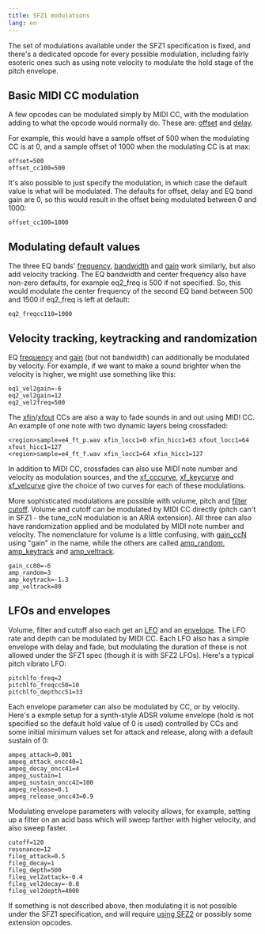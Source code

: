 ```yaml
---
title: SFZ1 modulations
lang: en
---
```

The set of modulations available under the SFZ1 specification is fixed, and
there's a dedicated opcode for every possible modulation, including fairly
esoteric ones such as using note velocity to modulate the hold stage of the
pitch envelope.

## Basic MIDI CC modulation

A few opcodes can be modulated simply by MIDI CC, with the modulation adding
to what the opcode would normally do. These are: [offset](/opcodes/offset) and 
[delay](/opcodes/delay).

For example, this would have a sample offset of 500 when the modulating CC is
at 0, and a sample offset of 1000 when the modulating CC is at max:

```
offset=500
offset_cc100=500
```

It's also possible to just specify the modulation, in which case the
default value is what will be modulated. The defaults for offset, delay and
EQ band gain are 0, so this would result in the offset being modulated between
0 and 1000:

```
offset_cc100=1000
```

## Modulating default values

The three EQ bands' [frequency](/opcodes/eqN_freq), [bandwidth](/opcodes/eqN_bw) and
[gain](/opcodes/eqN_gain) work similarly, but also add velocity tracking. The EQ
bandwidth and center frequency also have non-zero defaults,
for example eq2_freq is 500 if not specified. So, this would modulate the center
frequency of the second EQ band between 500 and 1500 if eq2_freq is left at default:

```
eq2_freqcc110=1000
```

## Velocity tracking, keytracking and randomization

EQ [frequency](/opcodes/eqN_vel2freq) and [gain](/opcodes/eqN_vel2gain) (but not
bandwidth) can additionally be modulated by velocity. For example, if we want to
make a sound brighter when the velocity is higher, we might use something like this:

```
eq1_vel2gain=-6
eq2_vel2gain=12
eq2_vel2freq=500
```

The [xfin](/opcodes/xfin_lo_hiccN)/[xfout](/opcodes/xfout_lo_hiccN) CCs are also a
way to fade sounds in and out using MIDI CC. An example of one note with two
dynamic layers being crossfaded:

```
<region>sample=e4_ft_p.wav xfin_locc1=0 xfin_hicc1=63 xfout_locc1=64 xfout_hicc1=127
<region>sample=e4_ft_f.wav xfin_locc1=64 xfin_hicc1=127
```

In addition to MIDI CC, crossfades can also use MIDI note number and velocity as
modulation sources, and the [xf_cccurve](/opcodes/xf_cccurve), [xf_keycurve](/opcodes/xf_keycurve)
and [xf_velcurve](/opcodes/xf_velcurve) give the choice of two curves for each of these modulations.

More sophisticated modulations are possible with volume,
pitch and [filter cutoff](/opcodes/cutoff). Volume and cutoff can be modulated by MIDI CC directly
(pitch can't in SFZ1 - the tune_ccN modulation is an ARIA extension). All three
can also have randomization applied and be modulated by MIDI note number and
velocity. The nomenclature for volume is a little confusing, with [gain_ccN](/opcodes/gain_ccN) using
"gain" in the name, while the others are called [amp_random](/opcodes/amp_random),
[amp_keytrack](/opcodes/amp_keytrack) and [amp_veltrack](/opcodes/amp_veltrack).

```
gain_cc80=-6
amp_random=3
amp_keytrack=-1.3
amp_veltrack=80
```

## LFOs and envelopes

Volume, filter and cutoff also each get an [LFO](/types/lfo#sfz-1-lfos) and an
[envelope](/types/envelope_generators#sfz-1-egs). The LFO rate and
depth can be modulated by MIDI CC. Each LFO also has a simple envelope with
delay and fade, but modulating the duration of these is not allowed under the
SFZ1 spec (though it is with SFZ2 LFOs). Here's a typical pitch vibrato LFO:

```
pitchlfo_freq=2
pitchlfo_freqcc50=10
pitchlfo_depthcc51=33
```

Each envelope parameter can also be modulated by CC, or by velocity. Here's a
exmple setup for a synth-style ADSR volume envelope (hold is not specified so the
default hold value of 0 is used) controlled by CCs and some initial
minimum values set for attack and release, along with a default sustain of 0:

```
ampeg_attack=0.001
ampeg_attack_oncc40=1
ampeg_decay_oncc41=4
ampeg_sustain=1
ampeg_sustain_oncc42=100
ampeg_release=0.1
ampeg_release_oncc43=0.9
```

Modulating envelope parameters with velocity allows, for example, setting up a filter
on an acid bass which will sweep farther with higher velocity, and also sweep faster.

```
cutoff=120
resonance=12
fileg_attack=0.5
fileg_decay=1
fileg_depth=500
fileg_vel2attack=-0.4
fileg_vel2decay=-0.8
fileg_vel2depth=4000
```

If something is not described above, then modulating it is not possible under the
SFZ1 specification, and will require [using SFZ2](/tutorials/sfz2_modulations)
or possibly some extension opcodes.
